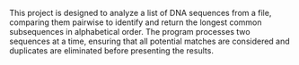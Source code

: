 This project is designed to analyze a list of DNA sequences from a file, comparing them pairwise to identify and return the longest common subsequences in alphabetical order. The program processes two sequences at a time, ensuring that all potential matches are considered and duplicates are eliminated before presenting the results.
